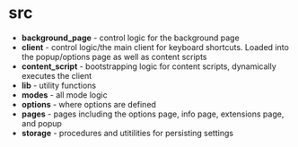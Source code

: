 # src

* **background_page** - control logic for the background page
* **client** - control logic/the main client for keyboard shortcuts. Loaded into the popup/options page as well as content scripts
* **content_script** - bootstrapping logic for content scripts, dynamically executes the client
* **lib** - utility functions
* **modes** -  all mode logic 
* **options** - where options are defined
* **pages** - pages including the options page, info page, extensions page, and popup
* **storage** - procedures and utitilities for persisting settings